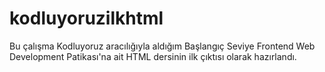 # kodluyoruzilkhtml
Bu çalışma Kodluyoruz aracılığıyla aldığım Başlangıç Seviye Frontend Web Development Patikası'na ait HTML dersinin ilk çıktısı olarak hazırlandı.
